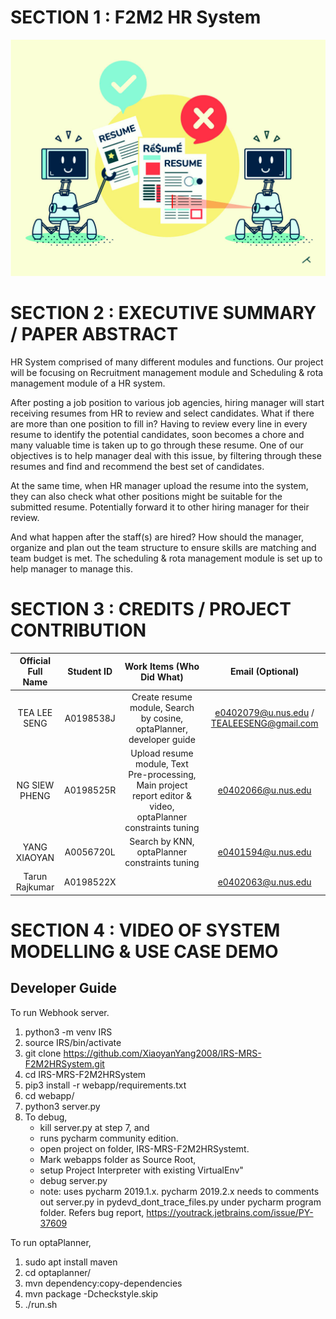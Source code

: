 # SECTION 1 : F2M2 HR System

![logo](webapp/resources/ReportCover.png)

# SECTION 2 : EXECUTIVE SUMMARY / PAPER ABSTRACT
HR System comprised of many different modules and functions. Our project will be focusing on Recruitment management module and Scheduling & rota management module of a HR system.

After posting a job position to various job agencies, hiring manager will start receiving resumes from HR to review and select candidates. What if there are more than one position to fill in? Having to review every line in every resume to identify the potential candidates, soon becomes a chore and many valuable time is taken up to go through these resume. One of our objectives is to help manager deal with this issue, by filtering through these resumes and find and recommend the best set of candidates. 

At the same time, when HR manager upload the resume into the system, they can also check what other positions might be suitable for the submitted resume. Potentially forward it to other hiring manager for their review.

And what happen after the staff(s) are hired? How should the manager, organize and plan out the team structure to ensure skills are matching and team budget is met. The scheduling & rota management module is set up to help manager to manage this.


# SECTION 3 : CREDITS / PROJECT CONTRIBUTION
| Official Full Name | Student ID | Work Items (Who Did What) | Email (Optional) |
| :---: | :---: | :---: | :---: |
| TEA LEE SENG | A0198538J | Create resume module, Search by cosine, optaPlanner, developer guide | e0402079@u.nus.edu / TEALEESENG@gmail.com |
| NG SIEW PHENG | A0198525R  | Upload resume module, Text Pre-processing, Main project report editor & video, optaPlanner constraints tuning | e0402066@u.nus.edu |
| YANG XIAOYAN | A0056720L | Search by KNN, optaPlanner constraints tuning | e0401594@u.nus.edu |
| Tarun Rajkumar | A0198522X |  | e0402063@u.nus.edu |

# SECTION 4 : VIDEO OF SYSTEM MODELLING & USE CASE DEMO


## Developer Guide

To run Webhook server.
1. python3 -m venv IRS
2. source IRS/bin/activate
3. git clone https://github.com/XiaoyanYang2008/IRS-MRS-F2M2HRSystem.git
4. cd IRS-MRS-F2M2HRSystem
5. pip3 install -r webapp/requirements.txt
6. cd webapp/
7. python3 server.py
8. To debug, 
    - kill server.py at step 7, and 
    - runs pycharm community edition. 
    - open project on folder, IRS-MRS-F2M2HRSystemt. 
    - Mark webapps folder as Source Root, 
    - setup Project Interpreter with existing VirtualEnv" 
    - debug server.py
    - note: uses pycharm 2019.1.x. pycharm 2019.2.x needs to comments out server.py in pydevd_dont_trace_files.py under pycharm program folder. Refers bug report, https://youtrack.jetbrains.com/issue/PY-37609



To run optaPlanner,
1. sudo apt install maven
2. cd optaplanner/
3. mvn dependency:copy-dependencies
4. mvn package -Dcheckstyle.skip
5. ./run.sh

